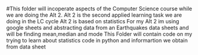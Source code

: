 #This folder will incoperate aspects of the Computer Science course while we are doing the Alt 2.
Alt 2 is the second applied learning task we are doing in the LC cycle
Alt 2 is based on statistics 
For my Alt 2 im using google sheets and abstracting data from an Earthquakes data sheets and will be finding mean,median and mode
This Folder will contain code on my trying to learn about statistics code in python and informartion we obtain from data sheet
